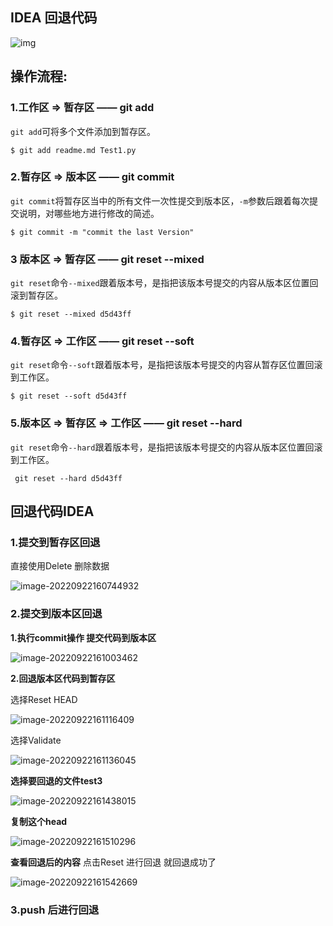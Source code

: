 ## IDEA 回退代码



![img](https://whcoding.oss-cn-hangzhou.aliyuncs.com/img/20220530182854.png)



## 操作流程:

### 1.工作区 => 暂存区 —— git add

`git add`可将多个文件添加到暂存区。

```
$ git add readme.md Test1.py
```

### 2.暂存区 => 版本区 —— git commit

`git commit`将暂存区当中的所有文件一次性提交到版本区，`-m`参数后跟着每次提交说明，对哪些地方进行修改的简述。

```
$ git commit -m "commit the last Version"
```

### 3 版本区 => 暂存区 —— git reset --mixed

`git reset`命令`--mixed`跟着版本号，是指把该版本号提交的内容从版本区位置回滚到暂存区。

```
$ git reset --mixed d5d43ff
```

### 4.暂存区 => 工作区 —— git reset --soft

`git reset`命令`--soft`跟着版本号，是指把该版本号提交的内容从暂存区位置回滚到工作区。

```
$ git reset --soft d5d43ff
```

### 5.版本区 => 暂存区 => 工作区 —— git reset --hard

`git reset`命令`--hard`跟着版本号，是指把该版本号提交的内容从版本区位置回滚到工作区。

```
 git reset --hard d5d43ff
```

## 回退代码IDEA

### 1.提交到暂存区回退

直接使用Delete 删除数据

![image-20220922160744932](https://whcoding.oss-cn-hangzhou.aliyuncs.com/img/image-20220922160744932.png)

### 2.提交到版本区回退

**1.执行commit操作 提交代码到版本区**

![image-20220922161003462](https://whcoding.oss-cn-hangzhou.aliyuncs.com/img/image-20220922161003462.png)

**2.回退版本区代码到暂存区**

选择Reset HEAD

![image-20220922161116409](https://whcoding.oss-cn-hangzhou.aliyuncs.com/img/image-20220922161116409.png)





选择Validate

![image-20220922161136045](https://whcoding.oss-cn-hangzhou.aliyuncs.com/img/image-20220922161136045.png)

**选择要回退的文件test3**

![image-20220922161438015](https://whcoding.oss-cn-hangzhou.aliyuncs.com/img/image-20220922161438015.png)



**复制这个head**

![image-20220922161510296](https://whcoding.oss-cn-hangzhou.aliyuncs.com/img/image-20220922161510296.png)



**查看回退后的内容** 点击Reset 进行回退 就回退成功了

![image-20220922161542669](https://whcoding.oss-cn-hangzhou.aliyuncs.com/img/image-20220922161542669.png)





### 3.push 后进行回退



